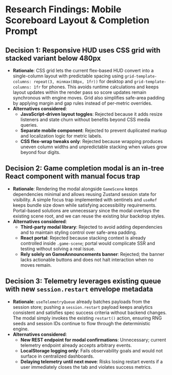 # Research Findings: Mobile Scoreboard Layout & Completion Prompt

## Decision 1: Responsive HUD uses CSS grid with stacked variant below 480px
- **Rationale**: CSS grid lets the current flex-based HUD convert into a single-column layout with predictable spacing using `grid-template-columns: repeat(3, minmax(88px, 1fr))` for desktop and `grid-template-columns: 1fr` for phones. This avoids runtime calculations and keeps layout updates within the render pass so score updates remain synchronous with engine moves. Grid also simplifies safe-area padding by applying margin and gap rules instead of per-metric overrides.
- **Alternatives considered**:
  - **JavaScript-driven layout toggles**: Rejected because it adds resize listeners and state churn without benefits beyond CSS media queries.
  - **Separate mobile component**: Rejected to prevent duplicated markup and localization logic for metric labels.
  - **CSS flex-wrap tweaks only**: Rejected because wrapping produces uneven column widths and unpredictable stacking when values grow beyond four digits.

## Decision 2: Game completion modal is an in-tree React component with manual focus trap
- **Rationale**: Rendering the modal alongside `GameScene` keeps dependencies minimal and allows reusing Zustand session state for visibility. A simple focus trap implemented with sentinels and `useRef` keeps bundle size down while satisfying accessibility requirements. Portal-based solutions are unnecessary since the modal overlays the existing scene root, and we can reuse the existing blur backdrop styles.
- **Alternatives considered**:
  - **Third-party modal library**: Rejected to avoid adding dependencies and to maintain styling control over safe-area padding.
  - **React portal**: Rejected because stacking context is already controlled inside `.game-scene`; portal would complicate SSR and testing without solving a real issue.
  - **Rely solely on GameAnnouncements banner**: Rejected; the banner lacks actionable buttons and does not halt interaction when no moves remain.

## Decision 3: Telemetry leverages existing queue with new `session.restart` envelope metadata
- **Rationale**: `useTelemetryQueue` already batches payloads from the session store; pushing a `session.restart` payload keeps analytics consistent and satisfies spec success criteria without backend changes. The modal simply invokes the existing `restart()` action, ensuring RNG seeds and session IDs continue to flow through the deterministic engine.
- **Alternatives considered**:
  - **New REST endpoint for modal confirmations**: Unnecessary; current telemetry endpoint already accepts arbitrary events.
  - **LocalStorage logging only**: Fails observability goals and would not surface in centralized dashboards.
  - **Delaying telemetry until next move**: Risks losing restart events if a user immediately closes the tab and violates success metrics.
